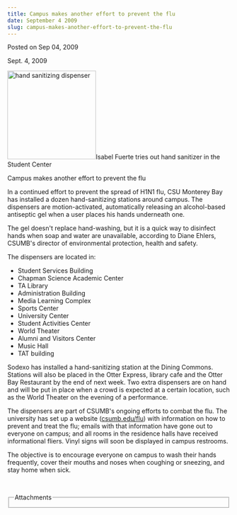 ```yaml
---
title: Campus makes another effort to prevent the flu
date: September 4 2009
slug: campus-makes-another-effort-to-prevent-the-flu
---
```


 



<span class="date">Posted on Sep 04, 2009    </span>
<p>Sept. 4, 2009</p>
<p><img alt="hand sanitizing dispenser" height="200" src="https://news.csumb.edu/sites/default/files/65/igx_migrate/images/sanitizer1.jpg" width="200">Isabel Fuerte tries out hand sanitizer in the Student
Center</img></p>
Campus makes another effort to prevent the flu<br>
<p>In a continued effort to prevent the spread of H1N1 flu, CSU
Monterey Bay has installed a dozen hand-sanitizing stations around
campus. The dispensers are motion-activated, automatically
releasing an alcohol-based antiseptic gel when a user places his
hands underneath one.</p>
<p>The gel doesn&apos;t replace hand-washing, but it is a quick way to
disinfect hands when soap and water are unavailable, according to
Diane Ehlers, CSUMB&apos;s director of environmental protection, health
and safety.</p>
<p>The dispensers are located in:</p>
<ul>
<li>Student Services Building</li>
<li>Chapman Science Academic Center</li>
<li>TA Library</li>
<li>Administration Building</li>
<li>Media Learning Complex</li>
<li>Sports Center</li>
<li>University Center</li>
<li>Student Activities Center</li>
<li>World Theater</li>
<li>Alumni and Visitors Center</li>
<li>Music Hall</li>
<li>TAT building</li>
</ul>
<p>Sodexo has installed a hand-sanitizing station at the Dining
Commons. Stations will also be placed in the Otter Express, library
cafe and the Otter Bay Restaurant by the end of next week. Two
extra dispensers are on hand and will be put in place when a crowd
is expected at a certain location, such as the World Theater on the
evening of a performance.</p>
<p>The dispensers are part of CSUMB&apos;s ongoing efforts to combat the
flu. The university has set up a website (<a href="https://csumb.edu/flu" target="_blank" rel="nofollow">csumb.edu/flu</a>) with information on how to prevent
and treat the flu; emails with that information have gone out to
everyone on campus; and all rooms in the residence halls have
received informational fliers. Vinyl signs will soon be displayed
in campus restrooms.</p>
<p>The objective is to encourage everyone on campus to wash their
hands frequently, cover their mouths and noses when coughing or
sneezing, and stay home when sick.</p>
<p>&#xA0;</p>
<fieldset class="fieldgroup group-attachments">
<legend>Attachments</legend>
<div class="field field-type-emvideo field-field-attach-video">
<div class="field-items">
<div class="field-item odd">
<div class="emvideo emvideo-video emvideo-"/>
</div>
</div>
</div>
</fieldset>
</br>




```
